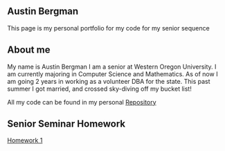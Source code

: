 ## Austin Bergman

This page is my personal portfolio for my code for my senior sequence 

## About me 

My name is Austin Bergman I am a senior at Western Oregon University. I am currently majoring in Computer Science and Mathematics. As of now I am going 2 years in working as a volunteer DBA for the state. This past summer I got married, and crossed sky-diving off my bucket list!

All my code can be found in my personal [Repository](https://github.com/ABergman7/ABergman7.github.io)


## Senior Seminar Homework
[Homework 1](https://github.com/ABergman7/ABergman7.github.io/blob/master/HW1/index.md)


